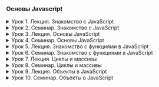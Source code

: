 ### Основы Javascript

<details class="desc" data-number="1"><summary>Урок 1. Лекция. Знакомство с JavaScript</summary>

- Лекция
    - Знакомство с JavaScript(JS)
    - Стандарты JavaScript
    - Переменные и область видимости
    - Узнаем, какие типы данных есть в JS.

</details>
<details class="desc" data-number="2"><summary>Урок 2. Семинар. Знакомство с JavaScript</summary>

- [Семинар](lesson_2)
    - [Д/З](https://disk.yandex.ru/d/hLkt0fSwXhShmA)
    - [Семинар](https://github.com/Maks-Shashkov/JS_practick_GB)

</details>
<details class="desc" data-number="3"><summary>Урок 3. Лекция. Основы JavaScript</summary>

- Лекция
    - Работа с операторами
    - Операторы сравнения
    - Преобразования типов данных
    - Приведение типов
    - Встроенные функции alert, prompt, confirm
    - Работа с отладчиком браузера
    - Логические и арифметические операторы

</details>
<details class="desc" data-number="4"><summary>Урок 4. Семинар. Основы JavaScript</summary>

- [Семинар](lesson_4)
    - [Семинар](https://github.com/Maks-Shashkov/JS_practick_GB)

</details>
<details class="desc" data-number="5"><summary>Урок 5. Лекция. Знакомство с функциями в JavaScript</summary>

- Лекция
    - Рассмотрим, что такое функции и для чего они используются
    - Виды функций
    - Область видимости функций
    - Имена функций
    - Браузерные события
    - Реализация игры в загадки

</details>
<details class="desc" data-number="6"><summary>Урок 6. Семинар. Знакомство с функциями в JavaScript</summary>

- [Семинар](lesson_6)
    - [Семинар](https://github.com/guitaristdave/javascript/blob/main/practice/p003/script.js)

</details>
<details class="desc" data-number="7"><summary>Урок 7. Лекция. Циклы и массивы</summary>

- Лекция
    - Что такое циклы
    - Виды циклов
    - Что такое массивы
    - Методы работы с массивами
    - Комбинирование циклов и массивов

</details>
<details class="desc" data-number="8"><summary>Урок 8. Семинар. Циклы и массивы</summary>

- [Семинар](lesson_8)
    - [Семинар](https://github.com/Maks-Shashkov/JS_practick_GB/tree/main/sem4)

</details>
<details class="desc" data-number="9"><summary>Урок 9. Лекция. Объекты в JavaScript</summary>

- Лекция
    - Объекты в JavaScript
    - Преобразование объекта в массив
    - Object.keys
    - Object.values
    - Object.entries
    - Работа с объектами и функции высшего порядка

</details>
<details class="desc" data-number="10"><summary>Урок 10. Семинар. Объекты в JavaScript</summary>

- [Семинар](lesson_10)
    - [Д/З](https://disk.yandex.ru/d/gZJuPbF35nQDyA)
    - [Семинар](https://github.com/guitaristdave/javascript/tree/main/practice/p005)

</details>